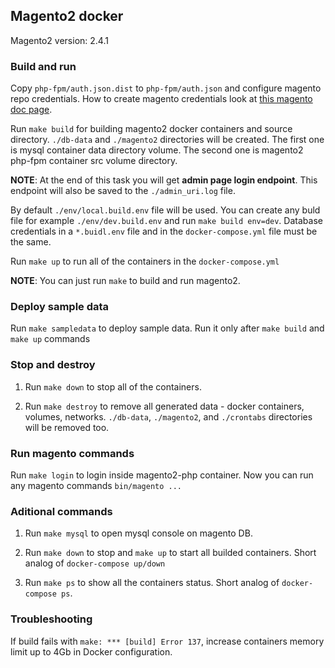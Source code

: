 ## Magento2 docker

Magento2 version: 2.4.1

### Build and run

Copy `php-fpm/auth.json.dist` to `php-fpm/auth.json` and configure magento repo credentials. How to create magento credentials look at [this magento doc page](https://devdocs.magento.com/guides/v2.3/install-gde/prereq/connect-auth.html).

Run `make build` for building magento2 docker containers and source directory. `./db-data` and `./magento2` directories will be created. The first one is mysql container data directory volume. The second one is magento2 php-fpm container src volume directory. 

**NOTE**: At the end of this task you will get **admin page login endpoint**. This endpoint will also be saved to the `./admin_uri.log` file.

By default `./env/local.build.env` file will be used. You can create any buld file for example `./env/dev.build.env` and run `make build env=dev`. Database credentials in a `*.buidl.env` file and in the `docker-compose.yml` file must be the same.

Run `make up` to run all of the containers in the `docker-compose.yml`

**NOTE**: You can just run `make` to build and run magento2.

### Deploy sample data

Run `make sampledata` to deploy sample data. Run it only after `make build` and `make up` commands

### Stop and destroy

1. Run `make down` to stop all of the containers.

2. Run `make destroy` to remove all generated data - docker containers, volumes, networks. `./db-data`, `./magento2`, and `./crontabs` directories will be removed too.

### Run magento commands

Run `make login` to login inside magento2-php container. Now you can run any magento commands `bin/magento ...`

### Aditional commands

1. Run `make mysql` to open mysql console on magento DB.

2. Run `make down` to stop and `make up` to start all builded containers. Short analog of `docker-compose up/down`

3. Run `make ps` to show all the containers status. Short analog of `docker-compose ps`.

### Troubleshooting

If build fails with `make: *** [build] Error 137`, increase containers memory limit up to 4Gb in Docker configuration.